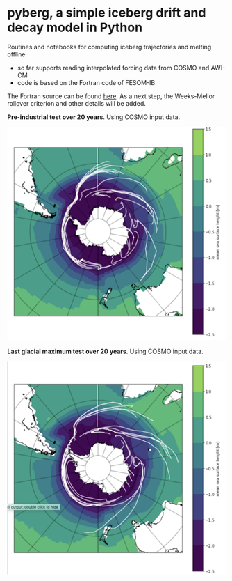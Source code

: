# pyberg, a simple iceberg drift and decay model in Python
Routines and notebooks for computing iceberg trajectories and melting offline

- so far supports reading interpolated forcing data from COSMO and AWI-CM
- code is based on the Fortran code of FESOM-IB

The Fortran source can be found [here](https://github.com/trackow/iceberg-templates/blob/master/compute_iceberg_PDFs_sectorsLONLAT.ipynb). As a next step, the Weeks-Mellor rollover criterion and other details will be added.


**Pre-industrial test over 20 years**. Using COSMO input data.

![Pre-industrial case PI](./PI_toXun.png)

**Last glacial maximum test over 20 years**. Using COSMO input data.

![Last glacial maximum test LGM](./LGM_toXun.png)
